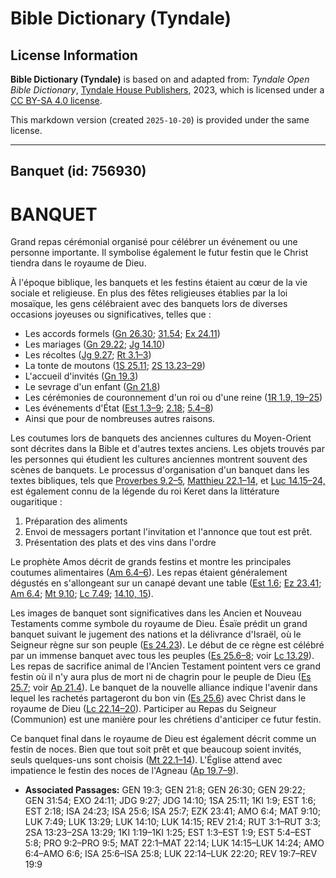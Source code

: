 # Bible Dictionary (Tyndale)

## License Information

**Bible Dictionary (Tyndale)** is based on and adapted from: _Tyndale Open Bible Dictionary_, [Tyndale House Publishers](https://tyndaleopenresources.com/), 2023, which is licensed under a [CC BY-SA 4.0 license](https://creativecommons.org/licenses/by-sa/4.0/legalcode.en).

This markdown version (created `2025-10-20`) is provided under the same license.



--------------------------------

## Banquet (id: 756930)

BANQUET
=======

Grand repas cérémonial organisé pour célébrer un événement ou une personne importante. Il symbolise également le futur festin que le Christ tiendra dans le royaume de Dieu.

À l'époque biblique, les banquets et les festins étaient au cœur de la vie sociale et religieuse. En plus des fêtes religieuses établies par la loi mosaïque, les gens célébraient avec des banquets lors de diverses occasions joyeuses ou significatives, telles que :

* Les accords formels ([Gn 26\.30](https://ref.ly/Gen26:30); [31\.54](https://ref.ly/Gen31:54); [Ex 24\.11](https://ref.ly/Exod24:11))
* Les mariages ([Gn 29\.22](https://ref.ly/Gen29:22); [Jg 14\.10](https://ref.ly/Judg14:10))
* Les récoltes ([Jg 9\.27](https://ref.ly/Judg9:27); [Rt 3\.1–3](https://ref.ly/Ruth3:1-Ruth3:3))
* La tonte de moutons ([1S 25\.11](https://ref.ly/1Sam25:11); [2S 13\.23–29](https://ref.ly/2Sam13:23-2Sam13:29))
* L'accueil d'invités ([Gn 19\.3](https://ref.ly/Gen19:3))
* Le sevrage d'un enfant ([Gn 21\.8](https://ref.ly/Gen21:8))
* Les cérémonies de couronnement d'un roi ou d'une reine ([1R 1\.9, 19](https://ref.ly/1Kgs1:9,1Kgs1:19-1Kgs1:25)[–](https://ref.ly/1Kgs1:9)[25](https://ref.ly/1Kgs1:9,1Kgs1:19-1Kgs1:25))
* Les événements d'État ([Est 1\.3–9](https://ref.ly/Esth1:3-Esth1:9); [2\.18](https://ref.ly/Esth2:18); [5\.4–8](https://ref.ly/Esth5:4-Esth5:8))
* Ainsi que pour de nombreuses autres raisons.

Les coutumes lors de banquets des anciennes cultures du Moyen\-Orient sont décrites dans la Bible et d'autres textes anciens. Les objets trouvés par les personnes qui étudient les cultures anciennes montrent souvent des scènes de banquets. Le processus d'organisation d'un banquet dans les textes bibliques, tels que [Proverbes 9\.2–5](https://ref.ly/Prov9:2-Prov9:5), [Matthieu 22\.1–14](https://ref.ly/Matt22:1-Matt22:14), et [Luc 14\.15–24,](https://ref.ly/Luke14:15-Luke14:24) est également connu de la légende du roi Keret dans la littérature ougaritique :

1. Préparation des aliments
2. Envoi de messagers portant l'invitation et l'annonce que tout est prêt.
3. Présentation des plats et des vins dans l'ordre

Le prophète Amos décrit de grands festins et montre les principales coutumes alimentaires ([Am 6\.4–6](https://ref.ly/Amos6:4-Amos6:6)). Les repas étaient généralement dégustés en s'allongeant sur un canapé devant une table ([Est 1\.6](https://ref.ly/Esth1:6); [Ez 23\.41](https://ref.ly/Ezek23:41); [Am 6\.4](https://ref.ly/Amos6:4); [Mt 9\.10](https://ref.ly/Matt9:10); [Lc 7\.49](https://ref.ly/Luke7:49); [14\.10, 15](https://ref.ly/Luke14:10,Luke14:15)).

Les images de banquet sont significatives dans les Ancien et Nouveau Testaments comme symbole du royaume de Dieu. Ésaïe prédit un grand banquet suivant le jugement des nations et la délivrance d'Israël, où le Seigneur règne sur son peuple ([Es 24\.23](https://ref.ly/Isa24:23)). Le début de ce règne est célébré par un immense banquet avec tous les peuples ([Es 25\.6–8](https://ref.ly/Isa25:6-Isa25:8); voir [Lc 13\.29](https://ref.ly/Luke13:29)). Les repas de sacrifice animal de l'Ancien Testament pointent vers ce grand festin où il n'y aura plus de mort ni de chagrin pour le peuple de Dieu ([Es 25\.7](https://ref.ly/Isa25:7); voir [Ap 21\.4](https://ref.ly/Rev21:4)). Le banquet de la nouvelle alliance indique l'avenir dans lequel les rachetés partageront du bon vin ([Es 25\.6](https://ref.ly/Isa25:6)) avec Christ dans le royaume de Dieu ([Lc 22\.14–20](https://ref.ly/Luke22:14-Luke22:20)). Participer au Repas du Seigneur (Communion) est une manière pour les chrétiens d'anticiper ce futur festin.

Ce banquet final dans le royaume de Dieu est également décrit comme un festin de noces. Bien que tout soit prêt et que beaucoup soient invités, seuls quelques\-uns sont choisis ([Mt 22\.1–14](https://ref.ly/Matt22:1-Matt22:14)). L'Église attend avec impatience le festin des noces de l'Agneau ([Ap 19\.7–9](https://ref.ly/Rev19:7-Rev19:9)).

* **Associated Passages:** GEN 19:3; GEN 21:8; GEN 26:30; GEN 29:22; GEN 31:54; EXO 24:11; JDG 9:27; JDG 14:10; 1SA 25:11; 1KI 1:9; EST 1:6; EST 2:18; ISA 24:23; ISA 25:6; ISA 25:7; EZK 23:41; AMO 6:4; MAT 9:10; LUK 7:49; LUK 13:29; LUK 14:10; LUK 14:15; REV 21:4; RUT 3:1–RUT 3:3; 2SA 13:23–2SA 13:29; 1KI 1:19–1KI 1:25; EST 1:3–EST 1:9; EST 5:4–EST 5:8; PRO 9:2–PRO 9:5; MAT 22:1–MAT 22:14; LUK 14:15–LUK 14:24; AMO 6:4–AMO 6:6; ISA 25:6–ISA 25:8; LUK 22:14–LUK 22:20; REV 19:7–REV 19:9

